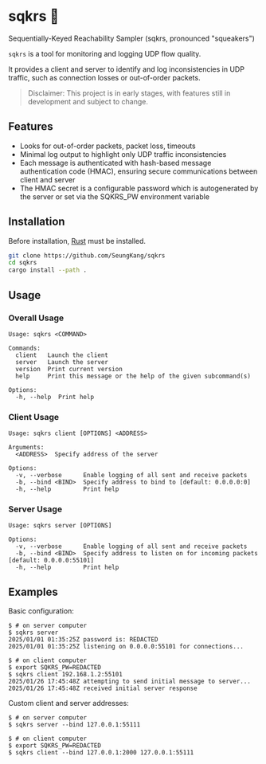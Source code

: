 # sqkrs 🐀

Sequentially-Keyed Reachability Sampler (sqkrs, pronounced "squeakers")

`sqkrs` is a tool for monitoring and logging UDP flow quality.

It provides a client and server to identify and log inconsistencies in
UDP traffic, such as connection losses or out-of-order packets.

> Disclaimer: This project is in early stages, with features still in
> development and subject to change.

## Features

- Looks for out-of-order packets, packet loss, timeouts
- Minimal log output to highlight only UDP traffic inconsistencies
- Each message is authenticated with hash-based message authentication code
(HMAC), ensuring secure communications between client and server
- The HMAC secret is a configurable password which is autogenerated by the
server or set via the SQKRS_PW environment variable

## Installation

Before installation, [Rust](https://doc.rust-lang.org/cargo/getting-started/installation.html) must be installed.

```sh
git clone https://github.com/SeungKang/sqkrs
cd sqkrs
cargo install --path .
```

## Usage

### Overall Usage

```
Usage: sqkrs <COMMAND>

Commands:
  client   Launch the client
  server   Launch the server
  version  Print current version
  help     Print this message or the help of the given subcommand(s)

Options:
  -h, --help  Print help
```

### Client Usage

```
Usage: sqkrs client [OPTIONS] <ADDRESS>

Arguments:
  <ADDRESS>  Specify address of the server

Options:
  -v, --verbose      Enable logging of all sent and receive packets
  -b, --bind <BIND>  Specify address to bind to [default: 0.0.0.0:0]
  -h, --help         Print help
```

### Server Usage

```
Usage: sqkrs server [OPTIONS]

Options:
  -v, --verbose      Enable logging of all sent and receive packets
  -b, --bind <BIND>  Specify address to listen on for incoming packets [default: 0.0.0.0:55101]
  -h, --help         Print help
```

## Examples

Basic configuration:

```console
$ # on server computer
$ sqkrs server
2025/01/01 01:35:25Z password is: REDACTED
2025/01/01 01:35:25Z listening on 0.0.0.0:55101 for connections...

$ # on client computer
$ export SQKRS_PW=REDACTED
$ sqkrs client 192.168.1.2:55101
2025/01/26 17:45:48Z attempting to send initial message to server...
2025/01/26 17:45:48Z received initial server response
```

Custom client and server addresses:

```console
$ # on server computer
$ sqkrs server --bind 127.0.0.1:55111

$ # on client computer
$ export SQKRS_PW=REDACTED
$ sqkrs client --bind 127.0.0.1:2000 127.0.0.1:55111
```
